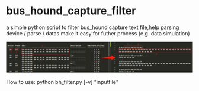 # bus_hound_capture_filter
a simple python script to filter bus_hound capture text file,help parsing device / parse / datas
make it easy for futher process (e.g. data simulation)

![](readme_assert\dems.png)

How to use:
python bh_filter.py [-v] "inputfile"

